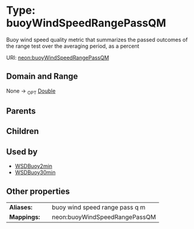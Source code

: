 
# Type: buoyWindSpeedRangePassQM


Buoy wind speed quality metric that summarizes the passed outcomes of the range test over the averaging period, as a percent

URI: [neon:buoyWindSpeedRangePassQM](https://data.neonscience.org/buoyWindSpeedRangePassQM)


## Domain and Range

None ->  <sub>OPT</sub> [Double](types/Double.md)

## Parents


## Children


## Used by

 * [WSDBuoy2min](WSDBuoy2min.md)
 * [WSDBuoy30min](WSDBuoy30min.md)

## Other properties

|  |  |  |
| --- | --- | --- |
| **Aliases:** | | buoy wind speed range pass q m |
| **Mappings:** | | neon:buoyWindSpeedRangePassQM |


